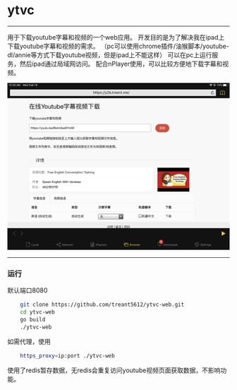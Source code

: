 # ytvc


--- 
用于下载youtube字幕和视频的一个web应用。
开发目的是为了解决我在ipad上下载youtube字幕和视频的需求。
（pc可以使用chrome插件/油猴脚本/youtube-dl/annie等方式下载youtube视频，但是ipad上不能这样）
可以在pc上运行服务，然后ipad通过局域网访问。
配合nPlayer使用，可以比较方便地下载字幕和视频。

![截图](resources/img/screenshot.PNG)

---

### 运行
默认端口8080
```bash
    git clone https://github.com/treant5612/ytvc-web.git
    cd ytvc-web
    go build
    ./ytvc-web
```
如需代理，使用
```bash
    https_proxy=ip:port ./ytvc-web 
```

使用了redis暂存数据，无redis会重复访问youtube视频页面获取数据，不影响功能。
